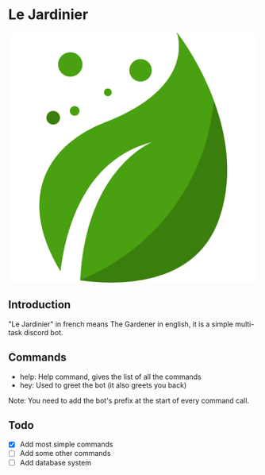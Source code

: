 # Le Jardinier

![pp](./pp.png)

## Introduction

"Le Jardinier" in french means The Gardener in english, it is a simple multi-task discord bot.

## Commands

- help: Help command, gives the list of all the commands
- hey: Used to greet the bot (it also greets you back)

Note: You need to add the bot's prefix at the start of every command call.

## Todo

- [x] Add most simple commands
- [ ] Add some other commands
- [ ] Add database system